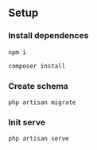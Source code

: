 ## Setup

### Install dependences
`npm i`

`composer install`

### Create schema
`php artisan migrate`

### Init serve
`php artisan serve`

